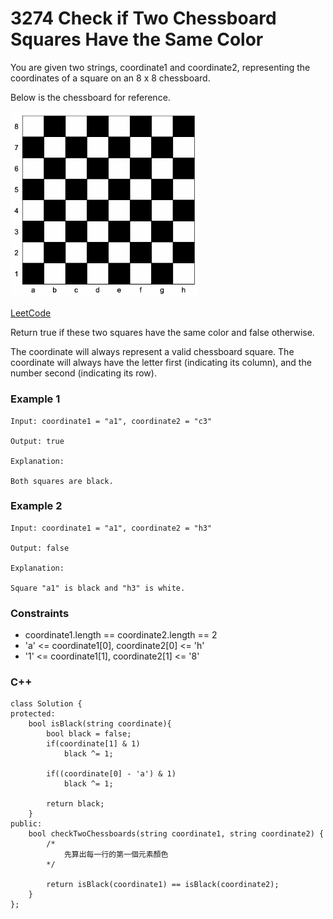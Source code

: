 # 3274 Check if Two Chessboard Squares Have the Same Color

You are given two strings, coordinate1 and coordinate2, representing the coordinates of a square on an 8 x 8 chessboard.

Below is the chessboard for reference.

<img src="img/3274.png" width = "300"/>
 
[LeetCode](https://leetcode.cn/problems/find-the-key-of-the-numbers/)

Return true if these two squares have the same color and false otherwise.

The coordinate will always represent a valid chessboard square. The coordinate will always have the letter first (indicating its column), and the number second (indicating its row).

### Example 1

```
Input: coordinate1 = "a1", coordinate2 = "c3"

Output: true

Explanation:

Both squares are black.
```

### Example 2

```
Input: coordinate1 = "a1", coordinate2 = "h3"

Output: false

Explanation:

Square "a1" is black and "h3" is white.
```

### Constraints

* coordinate1.length == coordinate2.length == 2
* 'a' <= coordinate1[0], coordinate2[0] <= 'h'
* '1' <= coordinate1[1], coordinate2[1] <= '8'

### C++ 

```
class Solution {
protected:
    bool isBlack(string coordinate){
        bool black = false;
        if(coordinate[1] & 1)
            black ^= 1;

        if((coordinate[0] - 'a') & 1)
            black ^= 1;
        
        return black;
    }
public:
    bool checkTwoChessboards(string coordinate1, string coordinate2) {
        /*
            先算出每一行的第一個元素顏色
        */

        return isBlack(coordinate1) == isBlack(coordinate2);        
    }
};
```